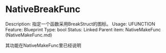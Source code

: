 # NativeBreakFunc

Description: 指定一个函数采用BreakStruct的图标。
Usage: UFUNCTION
Feature: Blueprint
Type: bool
Status: Linked
Parent item: NativeMakeFunc (NativeMakeFunc.md)

其功能在NativeMakeFunc里已经说明